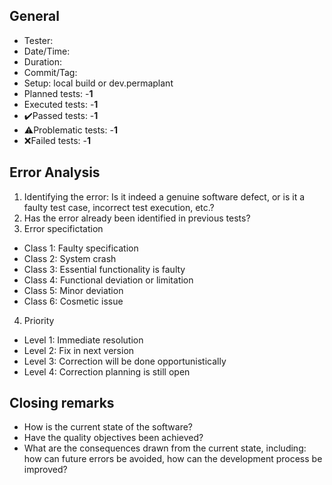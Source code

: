 ## General

- Tester:
- Date/Time:
- Duration:
- Commit/Tag:
- Setup: local build or dev.permaplant
- Planned tests: -**1**
- Executed tests: -**1**
- ✔️Passed tests: -**1**
- ⚠️Problematic tests: -**1**
- ❌Failed tests: -**1**

## Error Analysis

1. Identifying the error: Is it indeed a genuine software defect, or is it a faulty test case, incorrect test execution, etc.?
2. Has the error already been identified in previous tests?
3. Error specifictation

- Class 1: Faulty specification
- Class 2: System crash
- Class 3: Essential functionality is faulty
- Class 4: Functional deviation or limitation
- Class 5: Minor deviation
- Class 6: Cosmetic issue

4. Priority

- Level 1: Immediate resolution
- Level 2: Fix in next version
- Level 3: Correction will be done opportunistically
- Level 4: Correction planning is still open

## Closing remarks

- How is the current state of the software?
- Have the quality objectives been achieved?
- What are the consequences drawn from the current state, including: how can future errors be avoided, how can the development process be improved?

